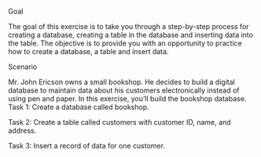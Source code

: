 Goal

The goal of this exercise is to take you through a step-by-step process for creating a database, creating a table in the database and inserting data into the table. The objective is to provide you with an opportunity to practice how to create a database, a table and insert data. 

Scenario

Mr. John Ericson owns a small bookshop. He decides to build a digital database to maintain data about his customers electronically instead of using pen and paper. In this exercise, you’ll build the bookshop database.
Task 1: Create a database called bookshop. 

Task 2: Create a table called customers with customer ID, name, and address.  

Task 3: Insert a record of data for one customer. 
